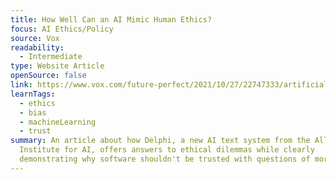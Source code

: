 ```yaml
---
title: How Well Can an AI Mimic Human Ethics?
focus: AI Ethics/Policy
source: Vox
readability:
  - Intermediate
type: Website Article
openSource: false
link: https://www.vox.com/future-perfect/2021/10/27/22747333/artificial-intelligence-ethics-delphi-ai
learnTags:
  - ethics
  - bias
  - machineLearning
  - trust
summary: An article about how Delphi, a new AI text system from the Allen
  Institute for AI, offers answers to ethical dilemmas while clearly
  demonstrating why software shouldn't be trusted with questions of morality.
---
```

